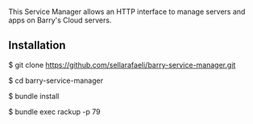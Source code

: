 This Service Manager allows an HTTP interface to manage servers and apps on Barry's Cloud servers.

## Installation 

$ git clone https://github.com/sellarafaeli/barry-service-manager.git

$ cd barry-service-manager

$ bundle install

$ bundle exec rackup -p 79
